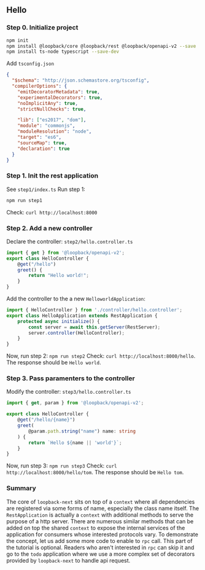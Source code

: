 ## Hello

### Step 0. Initialize project
```sh
npm init
npm install @loopback/core @loopback/rest @loopback/openapi-v2 --save
npm install ts-node typescript --save-dev
```
Add `tsconfig.json`
```json
{
  "$schema": "http://json.schemastore.org/tsconfig",
  "compilerOptions": {
    "emitDecoratorMetadata": true,
    "experimentalDecorators": true,
    "noImplicitAny": true,
    "strictNullChecks": true,

    "lib": ["es2017", "dom"],
    "module": "commonjs",
    "moduleResolution": "node",
    "target": "es6",
    "sourceMap": true,
    "declaration": true
  }
}
```

### Step 1. Init the rest application
See `step1/index.ts`
Run step 1:
```sh
npm run step1
```
Check: `curl http://localhost:8000`

### Step 2. Add a new controller
Declare the controller: `step2/hello.controller.ts`
```ts
import { get } from '@loopback/openapi-v2';
export class HelloController {
    @get("/hello")
    greet() {
        return "Hello world!";
    }
}
```
Add the controller to the a new `HelloworldApplication`: 
```ts
import { HelloController } from './controller/hello.controller';
export class HelloApplication extends RestApplication {
    protected async initialize() {
        const server = await this.getServer(RestServer);
        server.controller(HelloController);
    }
}
```

Now, run step 2: `npm run step2`
Check: `curl http://localhost:8000/hello`. The response should be `Hello world`.

### Step 3. Pass paramenters to the controller
Modify the controller: `step3/hello.controller.ts`
```ts
import { get, param } from '@loopback/openapi-v2';

export class HelloController {
    @get("/hello/{name}")
    greet(
        @param.path.string("name") name: string
    ) {
        return `Hello ${name || 'world'}`;
    }
}
```
Now, run step 3: `npm run step3`
Check: `curl http://localhost:8000/hello/tom`. The response should be `Hello tom`.

### Summary
The core of `loopback-next` sits on top of a `context` where all dependencies are registered via some forms of name, especially the class name itself.
The `RestApplication` is actually a `context` with additional methods to serve the purpose of a http server.
There are numerous similar methods that can be added on top the shared `context` to expose the internal services of the application for consumers whose interested protocols vary.
To demonstrate the concept, let us add some more code to enable to `rpc` call. This part of the tutorial is optional. Readers who aren't interested in `rpc` can skip it and go to the `todo` application where we use a more complex set of decorators provided by `loopback-next` to handle api request.
